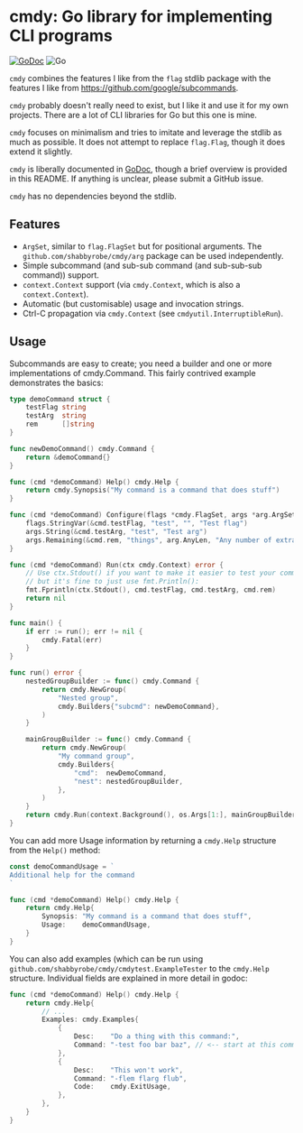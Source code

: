 cmdy: Go library for implementing CLI programs
==============================================

[![GoDoc](https://godoc.org/github.com/shabbyrobe/cmdy?status.svg)](https://godoc.org/github.com/shabbyrobe/cmdy)
![Go](https://github.com/shabbyrobe/cmdy/workflows/Go/badge.svg)

`cmdy` combines the features I like from the `flag` stdlib package with the
features I like from https://github.com/google/subcommands.

`cmdy` probably doesn't really need to exist, but I like it and use it for
my own projects. There are a lot of CLI libraries for Go but this one is mine.

`cmdy` focuses on minimalism and tries to imitate and leverage the stdlib as
much as possible. It does not attempt to replace `flag.Flag`, though it does
extend it slightly.

`cmdy` is liberally documented in [GoDoc](https://godoc.org/github.com/shabbyrobe/cmdy),
though a brief overview is provided in this README. If anything is unclear, please
submit a GitHub issue.

`cmdy` has no dependencies beyond the stdlib.


Features
--------

- `ArgSet`, similar to `flag.FlagSet` but for positional arguments. The
  `github.com/shabbyrobe/cmdy/arg` package can be used independently.
- Simple subcommand (and sub-sub command (and sub-sub-sub command)) support.
- `context.Context` support (via `cmdy.Context`, which is also a
  `context.Context`).
- Automatic (but customisable) usage and invocation strings.
- Ctrl-C propagation via `cmdy.Context` (see `cmdyutil.InterruptibleRun`).


Usage
-----

Subcommands are easy to create; you need a builder and one or more
implementations of cmdy.Command. This fairly contrived example demonstrates
the basics:

```go
type demoCommand struct {
    testFlag string
    testArg  string
    rem      []string
}

func newDemoCommand() cmdy.Command {
    return &demoCommand{}
}

func (cmd *demoCommand) Help() cmdy.Help {
    return cmdy.Synopsis("My command is a command that does stuff")
}

func (cmd *demoCommand) Configure(flags *cmdy.FlagSet, args *arg.ArgSet) {
    flags.StringVar(&cmd.testFlag, "test", "", "Test flag")
    args.String(&cmd.testArg, "test", "Test arg")
    args.Remaining(&cmd.rem, "things", arg.AnyLen, "Any number of extra string arguments.")
}

func (cmd *demoCommand) Run(ctx cmdy.Context) error {
    // Use ctx.Stdout() if you want to make it easier to test your command,
    // but it's fine to just use fmt.Println():
    fmt.Fprintln(ctx.Stdout(), cmd.testFlag, cmd.testArg, cmd.rem)
    return nil
}

func main() {
    if err := run(); err != nil {
        cmdy.Fatal(err)
    }
}

func run() error {
    nestedGroupBuilder := func() cmdy.Command {
        return cmdy.NewGroup(
            "Nested group",
            cmdy.Builders{"subcmd": newDemoCommand},
        )
    }

    mainGroupBuilder := func() cmdy.Command {
        return cmdy.NewGroup(
            "My command group",
            cmdy.Builders{
                "cmd":  newDemoCommand,
                "nest": nestedGroupBuilder,
            },
        )
    }
    return cmdy.Run(context.Background(), os.Args[1:], mainGroupBuilder)
}
```

You can add more Usage information by returning a `cmdy.Help` structure from
the `Help()` method:

```go
const demoCommandUsage = `
Additional help for the command
`

func (cmd *demoCommand) Help() cmdy.Help {
    return cmdy.Help{
        Synopsis: "My command is a command that does stuff",
        Usage:    demoCommandUsage,
    }
}
```

You can also add examples (which can be run using 
`github.com/shabbyrobe/cmdy/cmdytest.ExampleTester` to the `cmdy.Help` structure.
Individual fields are explained in more detail in godoc:

```go
func (cmd *demoCommand) Help() cmdy.Help {
    return cmdy.Help{
        // ...
        Examples: cmdy.Examples{
            {
                Desc:    "Do a thing with this command:",
                Command: "-test foo bar baz", // <-- start at this command's flags, not parents
            },
            {
                Desc:    "This won't work",
                Command: "-flem flarg flub",
                Code:    cmdy.ExitUsage,
            },
        },
    }
}
```

